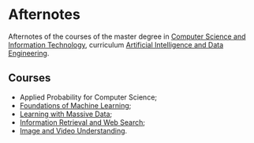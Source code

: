 # Afternotes
Afternotes of the courses of the master degree in [Computer Science and Information Technology](https://www.unive.it/pag/44008/), curriculum [Artificial Intelligence and Data Engineering](https://www.unive.it/data/43984/).
## Courses
- Applied Probability for Computer Science;
- [Foundations of Machine Learning](https://github.com/NicolaAggio/Afternotes/tree/main/FML);
- [Learning with Massive Data](https://github.com/NicolaAggio/Afternotes/tree/main/LMD);
- [Information Retrieval and Web Search](https://github.com/NicolaAggio/Afternotes/tree/main/IR&WS);
- [Image and Video Understanding](https://github.com/NicolaAggio/Afternotes/tree/main/IVU).
